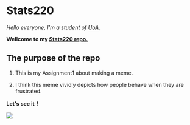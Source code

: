 # Stats220
*Hello everyone, I'm a student of [UoA](https://www.auckland.ac.nz/en.html).* 

**Wellcome to my [Stats220 repo.](https://github.com/LeonZzz666/stats220)**

## The purpose of the repo
1. This is my Assignment1 about making a meme.
   
2. I think this meme vividly depicts how people behave when they are frustrated. 

**Let's see it！**

![](https://encrypted-tbn0.gstatic.com/images?q=tbn:ANd9GcQZcqbX77pykRfea06YkTapmdYz0yKc8Zk9rQ&usqp=CAU)
